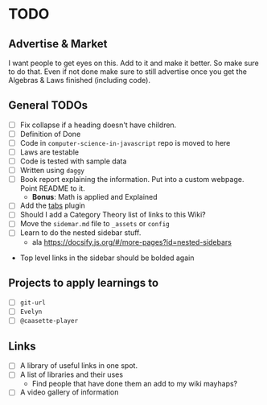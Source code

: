 # TODO
## Advertise & Market
I want people to get eyes on this. Add to it and make it better. So make sure to do that. Even if not done make sure to still advertise once you get the Algebras & Laws finished (including code).

## General TODOs
- [ ] Fix collapse if a heading doesn't have children.
- [ ] Definition of Done
- [ ] Code in `computer-science-in-javascript` repo is moved to here
- [ ] Laws are testable
- [ ] Code is tested with sample data
- [ ] Written using `daggy`
- [ ] Book report explaining the information. Put into a custom webpage. Point README to it.
    - **Bonus**: Math is applied and Explained
- [ ] Add the [tabs](https://docsify.js.org/#/plugins?id=tabs) plugin
- [ ] Should I add a Category Theory list of links to this Wiki?
- [ ] Move the `sidemar.md` file to `_assets` or `config`
- [ ] Learn to do the nested sidebar stuff.
    - ala https://docsify.js.org/#/more-pages?id=nested-sidebars
- Top level links in the sidebar should be bolded again

## Projects to apply learnings to
- [ ]  `git-url`
- [ ]  `Evelyn`
- [ ]  `@caasette-player`

## Links
- [ ] A library of useful links in one spot.
- [ ] A list of libraries and their uses
    - Find people that have done them an add to my wiki mayhaps?
- [ ] A video gallery of information
